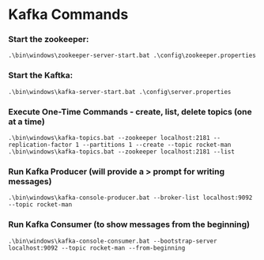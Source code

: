 # Kafka Commands

### Start the zookeeper:
```
.\bin\windows\zookeeper-server-start.bat .\config\zookeeper.properties
```

### Start the Kaftka:
```
.\bin\windows\kafka-server-start.bat .\config\server.properties
```

### Execute One-Time Commands - create, list, delete topics (one at a time)
```
.\bin\windows\kafka-topics.bat --zookeeper localhost:2181 --replication-factor 1 --partitions 1 --create --topic rocket-man
.\bin\windows\kafka-topics.bat --zookeeper localhost:2181 --list
```

### Run Kafka Producer (will provide a > prompt for writing messages)
```
.\bin\windows\kafka-console-producer.bat --broker-list localhost:9092 --topic rocket-man
```

### Run Kafka Consumer (to show messages from the beginning)
```
.\bin\windows\kafka-console-consumer.bat --bootstrap-server localhost:9092 --topic rocket-man --from-beginning
```
